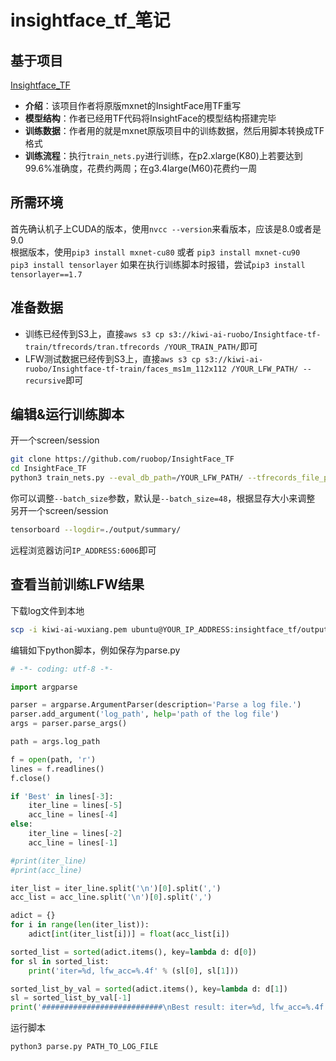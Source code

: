 # insightface_tf_笔记
## 基于项目
[Insightface_TF](https://github.com/auroua/InsightFace_TF)
- **介绍**：该项目作者将原版mxnet的InsightFace用TF重写
- **模型结构**：作者已经用TF代码将InsightFace的模型结构搭建完毕
- **训练数据**：作者用的就是mxnet原版项目中的训练数据，然后用脚本转换成TF格式
- **训练流程**：执行`train_nets.py`进行训练，在p2.xlarge(K80)上若要达到99.6%准确度，花费约两周；在g3.4large(M60)花费约一周
## 所需环境
首先确认机子上CUDA的版本，使用`nvcc --version`来看版本，应该是8.0或者是9.0  
根据版本，使用`pip3 install mxnet-cu80` 或者 `pip3 install mxnet-cu90`  
`pip3 install tensorlayer` 如果在执行训练脚本时报错，尝试`pip3 install tensorlayer==1.7`
## 准备数据
- 训练已经传到S3上，直接`aws s3 cp s3://kiwi-ai-ruobo/Insightface-tf-train/tfrecords/tran.tfrecords /YOUR_TRAIN_PATH/`即可
- LFW测试数据已经传到S3上，直接`aws s3 cp s3://kiwi-ai-ruobo/Insightface-tf-train/faces_ms1m_112x112 /YOUR_LFW_PATH/ --recursive`即可
## 编辑&运行训练脚本
开一个screen/session
``` sh
git clone https://github.com/ruobop/InsightFace_TF
cd InsightFace_TF
python3 train_nets.py --eval_db_path=/YOUR_LFW_PATH/ --tfrecords_file_path=/YOUR_TRAIN_PATH/
```
你可以调整`--batch_size`参数，默认是`--batch_size=48`，根据显存大小来调整  
另开一个screen/session
``` sh
tensorboard --logdir=./output/summary/
```
远程浏览器访问`IP_ADDRESS:6006`即可
## 查看当前训练LFW结果
下载log文件到本地
``` sh
scp -i kiwi-ai-wuxiang.pem ubuntu@YOUR_IP_ADDRESS:insightface_tf/output/logs/train_2018-05-15-08-30.log ./
```
编辑如下python脚本，例如保存为parse.py
``` python
# -*- coding: utf-8 -*-

import argparse

parser = argparse.ArgumentParser(description='Parse a log file.')
parser.add_argument('log_path', help='path of the log file')
args = parser.parse_args()

path = args.log_path

f = open(path, 'r')
lines = f.readlines()
f.close()

if 'Best' in lines[-3]:
    iter_line = lines[-5]
    acc_line = lines[-4]
else:
    iter_line = lines[-2]
    acc_line = lines[-1]

#print(iter_line)
#print(acc_line)

iter_list = iter_line.split('\n')[0].split(',')
acc_list = acc_line.split('\n')[0].split(',')

adict = {}
for i in range(len(iter_list)):
    adict[int(iter_list[i])] = float(acc_list[i])

sorted_list = sorted(adict.items(), key=lambda d: d[0])
for sl in sorted_list:
    print('iter=%d, lfw_acc=%.4f' % (sl[0], sl[1]))

sorted_list_by_val = sorted(adict.items(), key=lambda d: d[1])
sl = sorted_list_by_val[-1]
print('###########################\nBest result: iter=%d, lfw_acc=%.4f' % (sl[0], sl[1]))
```
运行脚本
``` sh
python3 parse.py PATH_TO_LOG_FILE
```

